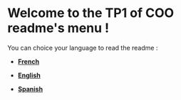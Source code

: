 # Welcome to the **TP1 of COO** readme's menu !

You can choice your language to read the readme :

* [**French**]([fr]readme.md "French readme")

* [**English**]([en]readme.md "English readme")

* [**Spanish**]([es]readme.md "Spanish readme")
